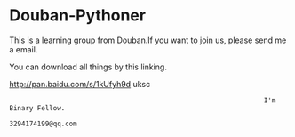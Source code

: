 # Douban-Pythoner
This is a learning group from Douban.If you want to join us, please send me a email.



You can download all things by this linking.

http://pan.baidu.com/s/1kUfyh9d 
uksc

                                                                    I'm Binary Fellow.
                                                                    3294174199@qq.com
